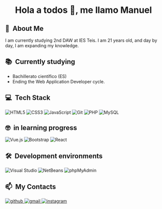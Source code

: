 <h1 align="center"> Hola a todos 👋, me llamo Manuel </h1>

  ## 🧭 &nbsp;About Me

I am currently studying 2nd DAW at IES Teis. I am 21 years old, and day by day, I am expanding my knowledge.


  ## 📚 &nbsp;Currently studying

- Bachillerato científico (ES)
- Ending the Web Application Developer cycle.
  
## 💻 &nbsp;Tech Stack


![HTML5](https://img.shields.io/badge/html5-%23E34F26.svg?style=for-the-badge&logo=html5&logoColor=white) ![CSS3](https://img.shields.io/badge/css3-%231572B6.svg?style=for-the-badge&logo=css3&logoColor=white)   ![JavaScript](https://img.shields.io/badge/javascript-%23323330.svg?style=for-the-badge&logo=javascript&logoColor=%23F7DF1E)  ![Git](https://img.shields.io/badge/Git-%23F05032.svg?style=for-the-badge&logo=git&logoColor=white)  ![PHP](https://img.shields.io/badge/PHP-%23777BB4.svg?style=for-the-badge&logo=php&logoColor=white) ![MySQL](https://img.shields.io/badge/mysql-%2300f.svg?style=for-the-badge&logo=mysql&logoColor=white)


## 🤓 &nbsp;in learning progress

![Vue.js](https://img.shields.io/badge/Vue.js-%234FC08D.svg?style=for-the-badge&logo=vue.js&logoColor=white) ![Bootstrap](https://img.shields.io/badge/bootstrap-%23563D7C.svg?style=for-the-badge&logo=bootstrap&logoColor=white) ![React](https://img.shields.io/badge/react-%2320232a.svg?style=for-the-badge&logo=react&logoColor=%2361DAFB)


  ## 🛠 &nbsp;Development environments


![Visual Studio](https://img.shields.io/badge/Visual_Studio-%235C2D91.svg?style=for-the-badge&logo=visual-studio&logoColor=white) 
![NetBeans](https://img.shields.io/badge/NetBeans-%23000000.svg?style=for-the-badge&logo=apache-netbeans-ide&logoColor=1B6AC6) ![phpMyAdmin](https://img.shields.io/badge/phpmyadmin-%2343B02A.svg?style=for-the-badge&logo=phpmyadmin&logoColor=white) 



## 📫 &nbsp;My Contacts

<a href="https://github.com/mmanuch" target="_blank">
<img src=https://img.shields.io/badge/github-%2300acee.svg?color=181717&style=for-the-badge&logo=github&logoColor=white alt=github style="margin-bottom: 5px;" />

<a href="mailto:manuelchavesherrera69@gmail.com" target="_blank">
<img src=https://img.shields.io/badge/gmail-%2300acee.svg?color=EA4335&style=for-the-badge&logo=gmail&logoColor=white alt=gmail style="margin-bottom: 5px;" />

<a href="https://www.instagram.com/mmanu_ch" target="_blank">
<img src=https://img.shields.io/badge/instagram-%2300acee.svg?color=C13584&style=for-the-badge&logo=instagram&logoColor=white alt=instagram style="margin-bottom: 5px;" />


